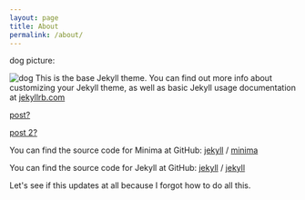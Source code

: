 ```yaml
---
layout: page
title: About
permalink: /about/
---
```


dog picture:

![dog]({{site.baseurl}}/images/cloutDog.jpg)
This is the base Jekyll theme. You can find out more info about customizing your Jekyll theme, as well as basic Jekyll usage documentation at [jekyllrb.com](https://jekyllrb.com/)

[post?]({{site.baseurl}}/_posts/2021-06-16-hello-to-jekyll.markdown)

[post 2?]({{site.baseurl}}/trial_post.markdown)

You can find the source code for Minima at GitHub:
[jekyll][jekyll-organization] /
[minima](https://github.com/jekyll/minima)

You can find the source code for Jekyll at GitHub:
[jekyll][jekyll-organization] /
[jekyll](https://github.com/jekyll/jekyll)

Let's see if this updates at all because I forgot how to do all this.


[jekyll-organization]: https://github.com/jekyll
